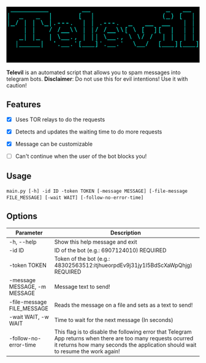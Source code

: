  ![Televil Logo](logo.png "Televil")

**Televil** is an automated script that allows you to spam messages into telegram bots.
**Disclaimer**: Do not use this for evil intentions! Use it with caution!

## Features

- [x] Uses TOR relays to do the requests
- [x] Detects and updates the waiting time to do more requests
- [x] Message can be customizable
- [ ] Can't continue when the user of the bot blocks you!


## Usage

`main.py [-h] -id ID -token TOKEN [-message MESSAGE] [-file-message FILE_MESSAGE] [-wait WAIT] [-follow-no-error-time]`

## Options

| Parameter | Description |
| --------- | ----------- |
| -h, --help | Show this help message and exit |
| -id ID | ID of the bot (e.g.: 6907124010) REQUIRED |
| -token TOKEN | Token of the bot (e.g.: 48302563512:itjhueorpdEv9j31jy1I5BdScXaWpQhjg) REQUIRED |
| -message MESSAGE, -m MESSAGE | Message text to send! |
| -file-message FILE_MESSAGE | Reads the message on a file and sets as a text to send! |
| -wait WAIT, -w WAIT | Time to wait for the next message (In seconds) |
| -follow-no-error-time | This flag is to disable the following error that Telegram App returns when there are too many requests ocurred it returns how many seconds the application should wait to resume the work again! |


